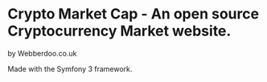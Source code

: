 # Crypto Market Cap - An open source Cryptocurrency Market website.
<p>by Webberdoo.co.uk</p>

<p>Made with the Symfony 3 framework.</p>